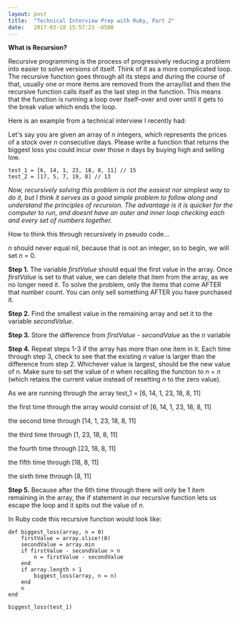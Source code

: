 ```yaml
---
layout: post
title:  "Technical Interview Prep with Ruby, Part 2"
date:   2017-03-10 15:57:21 -0500
---
```


**What is Recursion?**


Recursive programming is the process of progressively reducing a problem into easier to solve versions of itself. Think of it as a more complicated loop. The recursive function goes through all its steps and during the course of that, usually one or more items are removed from the array/list and then the recursive function calls itself as the last step in the function. This means that the function is running a loop over itself–over and over until it gets to the break value which ends the loop.

Here is an example from a technical interview I recently had:

Let's say you are given an array of *n* integers, which represents the prices of a stock over *n* consecutive days. Please write a function that returns the biggest loss you could incur over those *n* days by buying high and selling low.

```
test_1 = [6, 14, 1, 23, 18, 8, 11] // 15
test_2 = [17, 5, 7, 19, 8] // 13
```

*Now, recursively solving this problem is not the easiest nor simplest way to do it, but I think it serves as a good simple problem to follow along and understand the principles of recursion. The advantage is it is quicker for the computer to run, and doesnt have an outer and inner loop checking each and every set of numbers together.* 

How to think this through recursively in pseudo code...

*n* should never equal nil, because that is not an integer, so to begin, we will set 
*n* = 0. 

**Step 1.** The variable *firstValue* should equal the first value in the array. Once *firstValue* is set to that value, we can delete that item from the array, as we no longer need it. 
To solve the problem, only the items that come AFTER that number count. You can only sell something AFTER you have purchased it. 

**Step 2.** Find the smallest value in the remaining array and set it to the variable *secondValue*.

**Step 3.** Store the difference from *firstValue - secondValue* as the *n* variable 

**Step 4.** Repeat steps 1-3 if the array has more than one item in it. Each time through step 3, check to see that the existing *n* value is larger than the difference from step 2. Whichever value is largest, should be the new value of *n*. Make sure to set the value of *n* when recalling the function to *n* = *n* (which retains the current value instead of resetting *n* to the zero value).

As we are running through the array
test_1 = [6, 14, 1, 23, 18, 8, 11]

the first time through the array would consist of
[6, 14, 1, 23, 18, 8, 11]

the second time through
[14, 1, 23, 18, 8, 11]

the third time through
[1, 23, 18, 8, 11]

the fourth time through
[23, 18, 8, 11]

the fifth time through
[18, 8, 11]

the sixth time through
[8, 11]

**Step 5.** Because after the 6th time through there will only be 1 item remaining in the array, the if statement in our recursive function lets us escape the loop and it spits out the value of *n*.


In Ruby code this recursive function would look like:

```
def biggest_loss(array, n = 0)
    firstValue = array.slice!(0)
    secondValue = array.min
    if firstValue - secondValue > n
        n = firstValue - secondValue
    end
    if array.length > 1
        biggest_loss(array, n = n)
    end
    n
end

biggest_loss(test_1)
```